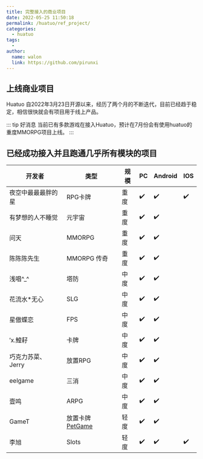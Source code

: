 ```yaml
---
title: 完整接入的商业项目
date: 2022-05-25 11:50:18
permalink: /huatuo/ref_project/
categories:
  - huatuo
tags:
  - 
author: 
  name: walon
  link: https://github.com/pirunxi
---
```


## 上线商业项目

Huatuo 自2022年3月23日开源以来，经历了两个月的不断迭代，目前已经趋于稳定，相信很快就会有项目用于线上产品。

::: tip 好消息
当前已有多款游戏在接入Huatuo，预计在7月份会有使用huatuo的重度MMORPG项目上线。
:::

## 已经成功接入并且跑通几乎所有模块的项目

| 开发者| 类型 |规模 | PC | Android | IOS|
| - |-|-| - | - | - |
|夜空中最最最胖的星| RPG卡牌| 重度 | :heavy_check_mark: | :heavy_check_mark: | :heavy_check_mark: |
|有梦想的人不睡觉| 元宇宙| 重度| :heavy_check_mark: | :heavy_check_mark:| |
|问天 |MMORPG| 重度 | :heavy_check_mark: | :heavy_check_mark: |  |
|陈陈陈先生|MMORPG 传奇| 重度 | :heavy_check_mark: | :heavy_check_mark: |  |
|浅唱^_^| 塔防 | 中度 | :heavy_check_mark: | :heavy_check_mark: | |
| 花流水*无心 | SLG |中度| :heavy_check_mark: | :heavy_check_mark: | |
|星傲蝶恋| FPS | 中度 | :heavy_check_mark: | :heavy_check_mark: ||
|′х.鰉耔| 卡牌 | 中度 | :heavy_check_mark: | :heavy_check_mark: ||
|巧克力苏菜、 Jerry |放置RPG|中度|:heavy_check_mark: | :heavy_check_mark: ||
|eelgame| 三消| 中度| :heavy_check_mark: | :heavy_check_mark: ||
| 壹鸣| ARPG | 中度 | :heavy_check_mark: | :heavy_check_mark: ||
|GameT | 放置卡牌 [PetGame](https://www.bilibili.com/video/BV1wF411j7bT)|轻度| :heavy_check_mark: | :heavy_check_mark: ||
|李旭| Slots| 轻度 | :heavy_check_mark: | :heavy_check_mark: | :heavy_check_mark: |
